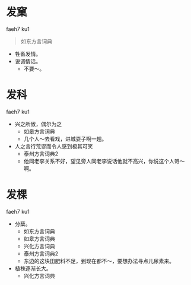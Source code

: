 # 发窠
faeh7 ku1
> 如东方言词典
- 牲畜发情。
- 说调情话。
  - 不要～。

# 发科
faeh7 ku1
+ 兴之所致，偶尔为之
  * 如皋方言词典
  - 几个人～去看戏，进城耍子啊一趟。
+ 人之言行荒谬而令人感到极其可笑
  * 泰州方言词典2
  - 他同老李关系不好，望见旁人同老李说话他就不高兴，你说这个人哿～啊。

# 发棵
faeh7 ku1
+ 分蘖。
  * 如东方言词典
  * 如皋方言词典
  * 兴化方言词典
  * 泰州方言词典2
  - 东边的这块田肥料不足，到现在都不～，要想办法寻点儿尿素来。
+ 植株逐渐长大。
  * 兴化方言词典
